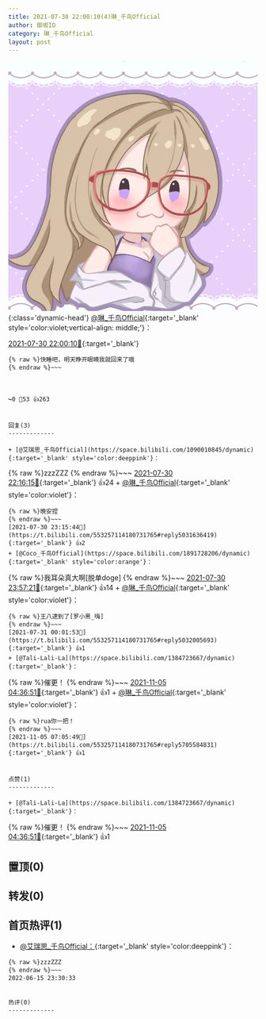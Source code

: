 ```yaml
---
title: 2021-07-30 22:00:10(4)琳_千鸟Official
author: 御坂IO
category: 琳_千鸟Official
layout: post
---
```


![img](/images/c0a88f85ebd0d056f37b114e0748e69556c8b488.jpg){:class='dynamic-head'}
[@琳_千鸟Official](https://space.bilibili.com/1620923329/dynamic){:target='_blank' style='color:violet;vertical-align: middle;'}：

[2021-07-30 22:00:10🔗](https://t.bilibili.com/553257114180731765){:target='_blank'}

~~~
{% raw %}快睡吧，明天睁开眼睛我就回来了哦
{% endraw %}~~~



↪️0 💬53 👍263


回复(3)
-------------

+ [@艾瑞思_千鸟Official](https://space.bilibili.com/1090010845/dynamic){:target='_blank' style='color:deeppink'}：
~~~
{% raw %}zzzZZZ
{% endraw %}~~~
[2021-07-30 22:16:15🔗](https://t.bilibili.com/553257114180731765#reply5031102109){:target='_blank'} 👍24
    + [@琳_千鸟Official](https://space.bilibili.com/1620923329/dynamic){:target='_blank' style='color:violet'}：
~~~
{% raw %}晚安捏
{% endraw %}~~~
[2021-07-30 23:15:44🔗](https://t.bilibili.com/553257114180731765#reply5031636419){:target='_blank'} 👍2
+ [@Coco_千鸟Official](https://space.bilibili.com/1891728206/dynamic){:target='_blank' style='color:orange'}：
~~~
{% raw %}我耳朵真大啊[脱单doge]
{% endraw %}~~~
[2021-07-30 23:57:21🔗](https://t.bilibili.com/553257114180731765#reply5031970508){:target='_blank'} 👍14
    + [@琳_千鸟Official](https://space.bilibili.com/1620923329/dynamic){:target='_blank' style='color:violet'}：
~~~
{% raw %}王八逮到了[罗小黑_嗨]
{% endraw %}~~~
[2021-07-31 00:01:53🔗](https://t.bilibili.com/553257114180731765#reply5032005693){:target='_blank'} 👍1
+ [@Tali-Lali-La](https://space.bilibili.com/1384723667/dynamic){:target='_blank'}：
~~~
{% raw %}催更！
{% endraw %}~~~
[2021-11-05 04:36:51🔗](https://t.bilibili.com/553257114180731765#reply5705462609){:target='_blank'} 👍1
    + [@琳_千鸟Official](https://space.bilibili.com/1620923329/dynamic){:target='_blank' style='color:violet'}：
~~~
{% raw %}rua你一把！
{% endraw %}~~~
[2021-11-05 07:05:49🔗](https://t.bilibili.com/553257114180731765#reply5705584831){:target='_blank'} 👍1


点赞(1)
-------------

+ [@Tali-Lali-La](https://space.bilibili.com/1384723667/dynamic){:target='_blank'}：
~~~
{% raw %}催更！
{% endraw %}~~~
[2021-11-05 04:36:51🔗](https://t.bilibili.com/553257114180731765#reply5705462609){:target='_blank'} 👍1


置顶(0)
-------------



转发(0)
-------------



首页热评(1)
-------------

+ [@艾瑞思_千鸟Official：](https://space.bilibili.com/1090010845/dynamic){:target='_blank' style='color:deeppink'}：
~~~
{% raw %}zzzZZZ
{% endraw %}~~~
2022-06-15 23:30:33


热评(0)
-------------



